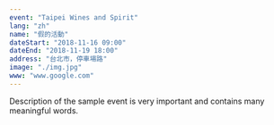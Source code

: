 ```yaml
---
event: "Taipei Wines and Spirit"
lang: "zh"
name: "假的活動"
dateStart: "2018-11-16 09:00"
dateEnd: "2018-11-19 18:00"
address: "台北市，停車場路"
image: "./img.jpg"
www: "www.google.com"
---
```


Description of the sample event is very important and contains many meaningful words.
